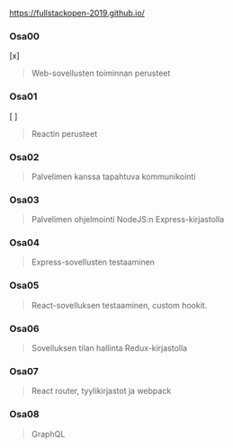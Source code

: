 https://fullstackopen-2019.github.io/

### Osa00
[x]
> Web-sovellusten toiminnan perusteet
### Osa01
[ ]
> Reactin perusteet
### Osa02
> Palvelimen kanssa tapahtuva kommunikointi
### Osa03
> Palvelimen ohjelmointi NodeJS:n Express-kirjastolla
### Osa04
> Express-sovellusten testaaminen
### Osa05
> React-sovelluksen testaaminen, custom hookit.
### Osa06
> Sovelluksen tilan hallinta Redux-kirjastolla
### Osa07
> React router, tyylikirjastot ja webpack
### Osa08
> GraphQL